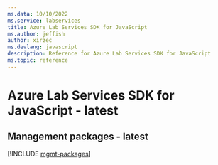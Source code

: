 ```yaml
---
ms.data: 10/10/2022
ms.service: labservices
title: Azure Lab Services SDK for JavaScript
ms.author: jeffish
author: xirzec
ms.devlang: javascript
description: Reference for Azure Lab Services SDK for JavaScript
ms.topic: reference
---
```

# Azure Lab Services SDK for JavaScript - latest

## Management packages - latest
[!INCLUDE [mgmt-packages](lab-services-mgmt-index.md)]